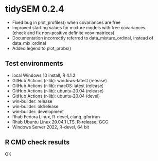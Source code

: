 # tidySEM 0.2.4

* Fixed bug in plot_profiles() when covariances are free
* Improved starting values for mixture models with free covariances (check and 
  fix non-positive definite vcov matrices)
* Documentation incorrectly referred to data_mixture_ordinal, instead of
  data_mix_ordinal
* Added legend to plot_probs()

## Test environments

* local Windows 10 install, R 4.1.2
* GitHub Actions (r-lib): windows-latest (release)
* GitHub Actions (r-lib): macOS-latest (release)
* GitHub Actions (r-lib): ubuntu-20.04 (release)
* GitHub Actions (r-lib): ubuntu-20.04 (devel)
* win-builder: release
* win-builder: oldrelease
* win-builder: development
* Rhub Fedora Linux, R-devel, clang, gfortran
* Rhub Ubuntu Linux 20.04.1 LTS, R-release, GCC
* Windows Server 2022, R-devel, 64 bit

## R CMD check results

OK
